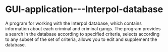 # GUI-application---Interpol-database
A program for working with the Interpol database, which contains information about each criminal and criminal gangs. The program provides a search in the database according to specified criteria, selects according to any subset of the set of criteria, allows you to edit and supplement the database. 
